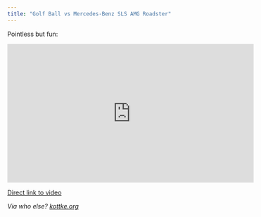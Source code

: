```yaml
---
title: "Golf Ball vs Mercedes-Benz SLS AMG Roadster"
---
```

<p>Pointless but fun:</p>
<p><iframe width="560" height="315" src="https://www.youtube.com/embed/VgKMGwfo5sg?rel=0" frameborder="0" allowfullscreen></iframe></p>
<p><a href="https://youtu.be/VgKMGwfo5sg">Direct link to video</a></p>
<p><em>Via who else? <a href="https://kottke.org/12/06/video-of-a-mercedes-racing-a-golf-ball">kottke.org</a></em></p>
